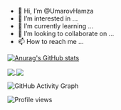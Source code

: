 - 👋 Hi, I’m @UmarovHamza
- 👀 I’m interested in ...
- 🌱 I’m currently learning ...
- 💞️ I’m looking to collaborate on ...
- 📫 How to reach me ...


[![Anurag's GitHub stats](https://github-readme-stats.vercel.app/api?username=UmarovHamza)](https://github.com/anuraghazra/github-readme-stats)

<a href="https://github.com/anuraghazra/github-readme-stats">
  <img align="center" src="https://github-readme-stats.vercel.app/api/pin/?username=UmarovHamza&repo=mainfronted" />
</a>
<a href="https://github.com/anuraghazra/convoychat">
  <img align="center" src="https://github-readme-stats.vercel.app/api/pin/?username=UmarovHamza&repo=mainfronted" />
</a>

![GitHub Activity Graph](https://activity-graph.herokuapp.com/graph?username=UmarovHamza)  

![Profile views](https://gpvc.arturio.dev/UmarovHamza)
